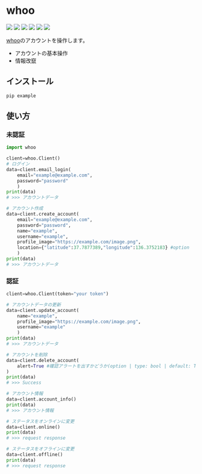 # whoo

![](https://img.shields.io/github/stars/v1x4y/whoo.svg) ![](https://img.shields.io/github/forks/v1x4y/whoo.svg) ![](https://img.shields.io/github/tag/v1x4y/whoo.svg) ![](https://img.shields.io/github/release/v1x4y/whoo.svg) ![](https://img.shields.io/github/issues/v1x4y/whoo.svg) ![](https://img.shields.io/bower/v/whoo.svg)

[whoo](https://www.wh00.ooo)のアカウントを操作します。

- アカウントの基本操作
- 情報改竄


## インストール

```sh
pip example
```


## 使い方
### 未認証
```py
import whoo

client=whoo.Client()
# ログイン
data=client.email_login(
    email="example@example.com",
    password="password"
    )
print(data)
# >>> アカウントデータ

# アカウント作成
data=client.create_account(
    email="example@example.com",
    password="password",
    name="example",
    username="example",
    profile_image="https://example.com/image.png",
    location={"latitude":37.7877389,"longitude":136.3752183} #option
    )
print(data)
# >>> アカウントデータ
```
### 認証
```py
client=whoo.Client(token="your token")

# アカウントデータの更新
data=client.update_account(
    name="example",
    profile_image="https://example.com/image.png",
    username="example"
    )
print(data)
# >>> アカウントデータ

# アカウントを削除
data=client.delete_account(
    alert=True #確認アラートを出すかどうか(option | type: bool | default: True)
)
print(data)
# >>> Success

# アカウント情報
data=client.account_info()
print(data)
# >>> アカウント情報

# ステータスをオンラインに変更
data=client.online()
print(data)
# >>> request response

# ステータスをオフラインに変更
data=client.offline()
print(data)
# >>> request response

```


